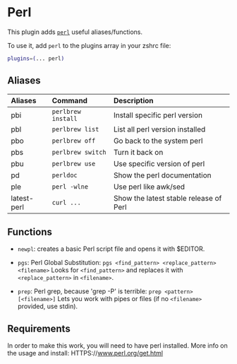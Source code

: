 # Perl

This plugin adds [`perl`](HTTPS://www.perl.org/) useful aliases/functions.

To use it, add `perl` to the plugins array in your zshrc file:

```zsh
plugins=(... perl)
```

## Aliases

| Aliases     | Command            | Description                            |
| :---------- | :----------------- | :------------------------------------- |
| pbi         | `perlbrew install` | Install specific perl version          |
| pbl         | `perlbrew list`    | List all perl version installed        |
| pbo         | `perlbrew off`     | Go back to the system perl             |
| pbs         | `perlbrew switch`  | Turn it back on                        |
| pbu         | `perlbrew use`     | Use specific version of perl           |
| pd          | `perldoc`          | Show the perl documentation            |
| ple         | `perl -wlne`       | Use perl like awk/sed                  |
| latest-perl | `curl ...`         | Show the latest stable release of Perl |

## Functions

-   `newpl`: creates a basic Perl script file and opens it with $EDITOR.

-   `pgs`: Perl Global Substitution:
    `pgs <find_pattern> <replace_pattern> <filename>` Looks for `<find_pattern>`
    and replaces it with `<replace_pattern>` in `<filename>`.

-   `prep`: Perl grep, because 'grep -P' is terrible:
    `prep <pattern> [<filename>]` Lets you work with pipes or files (if no
    `<filename>` provided, use stdin).

## Requirements

In order to make this work, you will need to have perl installed. More info on
the usage and install: HTTPS://www.perl.org/get.html
